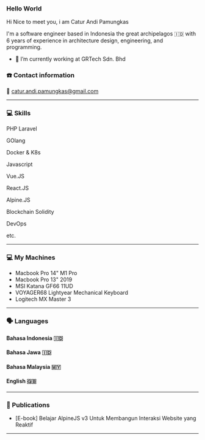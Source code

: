 ### Hello World

Hi Nice to meet you, i am Catur Andi Pamungkas

I'm a software engineer based in Indonesia the great archipelagos 🇮🇩 with 6 years of experience in architecture design, engineering, and programming.

- 🔭 I’m currently working at GRTech Sdn. Bhd 


### ☎️ Contact information

📧 catur.andi.pamungkas@gmail.com

---

### 💻 Skills

PHP Laravel

GOlang

Docker & K8s 

Javascript 

Vue.JS 

React.JS

Alpine.JS 

Blockchain Solidity

DevOps

etc.

---

### 💻 My Machines

- Macbook Pro 14" M1 Pro
- Macbook Pro 13" 2019
- MSI Katana GF66 11UD
- VOYAGER68 Lightyear Mechanical Keyboard
- Logitech MX Master 3
---

### 🗣 Languages

#### Bahasa Indonesia 🇮🇩

#### Bahasa Jawa 🇮🇩

#### Bahasa Malaysia 🇲🇾

#### English 🇬🇧

---

### 📜 Publications

- [E-book] Belajar AlpineJS v3 Untuk Membangun Interaksi Website yang Reaktif

---

<!--
**caturandi-labs/caturandi-labs** is a ✨ _special_ ✨ repository because its `README.md` (this file) appears on your GitHub profile.

Here are some ideas to get you started:

- 🔭 I’m currently working on ...
- 🌱 I’m currently learning ...
- 👯 I’m looking to collaborate on ...
- 🤔 I’m looking for help with ...
- 💬 Ask me about ...
- 📫 How to reach me: ...
- 😄 Pronouns: ...
- ⚡ Fun fact: ...
-->
